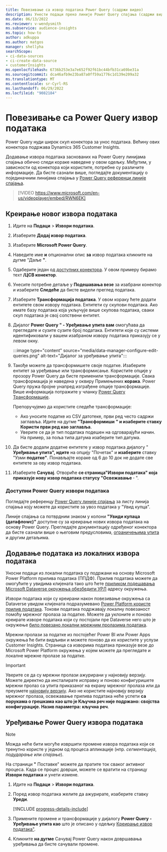 ```yaml
---
title: Повезивање са извор података Power Query (садржи видео)
description: Унести подаци преко линије Power Query спајања (садржи видео запис).
ms.date: 06/13/2022
ms.reviewer: v-wendysmith
ms.subservice: audience-insights
ms.topic: how-to
author: adkuppa
ms.author: matgos
manager: shellyha
searchScope:
- ci-data-sources
- ci-create-data-source
- customerInsights
ms.openlocfilehash: 6736b253e3a7e652f92f61bc44bfb31ca69be31a
ms.sourcegitcommit: dca46afb9e23ba87a0ff59a1776c1d139e209a32
ms.translationtype: MT
ms.contentlocale: sr-Cyrl-RS
ms.lasthandoff: 06/29/2022
ms.locfileid: "9082184"
---
```

# <a name="connect-to-a-power-query-data-source"></a>Повезивање са Power Query извор података

Power Query нуди широк скуп конектора за унос података. Већину ових конектора подржава Dynamics 365 Customer Insights.

Додавање извора података заснованих на Power Query линијама спајања обично следи кораке наведене у овом одељку. Међутим, у зависности од конектора који користите, потребне су различите информације. Да бисте сазнали више, погледајте документацију о појединачним линијама спајања у [Power Query референци линије спајања](/power-query/connectors/).

> [!VIDEO https://www.microsoft.com/en-us/videoplayer/embed/RWN6EK]

## <a name="create-a-new-data-source"></a>Креирање новог извора података

1. Идите на **Подаци** > **Извори података**.

1. Изаберите **Додај извор података**.

1. Изаберите **Microsoft Power Query**.

1. Наведите име **и** опционални опис **за** извор података кликните на дугме "Даље **"**.

1. Одаберите један од [доступних конектора](#available-power-query-data-sources). У овом примеру бирамо теxт **/ЦСВ конектор**.

1. Унесите потребне детаље у **Подешавања везе** за изабрани конектор и изаберите **Следеће** да бисте видели преглед података.

1. Изаберите **Трансформација података**. У овом кораку ћете додати ентитете свом извору података. Ентитети су скупови података. Ако имате базу података која укључује више скупова података, сваки скуп података је свој сопствени ентитет.

1. Дијалог **Power Query " - Уређивање упита вам** омогућава да прегледате и сузите сузите број података. Ентитети које су системи идентификовали у вашем изабраном извору података приказују се у левом окну.

   :::image type="content" source="media/data-manager-configure-edit-queries.png" alt-text="Дијалог за уређивање упита":::

1. Такође можете да трансформишете своје податке. Изаберите ентитет за уређивање или трансформисање. Користите опције у прозору Power Query да бисте применили трансформације. Свака трансформација је наведена у оквиру Примењених **корака**. Power Query пружа бројне унапред изграђене опције трансформације. Више информација потражите у чланку [Power Query Трансформације](/power-query/power-query-what-is-power-query#transformations).

   Препоручујемо да користите следеће трансформације:

   - Ако уносите податке из CSV датотеке, први ред често садржи заглавља. Идите на дугме **"Трансформиши** **" и изаберите ставку Користи први ред као заглавља**.
   - Уверите се да је тип података подешен на одговарајући начин. На пример, за поља типа датума изаберите тип датума.

1. Да бисте додали додатне ентитете у извор података дијалогу " **Уређивање упита", идите** на опцију "Почетак" и **изаберите** ставку "Узми **податке"**. Понављајте кораке од 6 до 10 док не додате све ентитете за ову извор података.

1. Изаберите **Сачувај**. Отвориће **се страница"Извори података" која приказује нову извор података статусу "Освежавање** **·** ".

### <a name="available-power-query-data-sources"></a>Доступни Power Query извори података

Погледајте референцу [Power Query линије спајања](/power-query/connectors/) за листу линија спајања коју можете да користите за увоз података у "Увид купца".

Линије спајања са потврдним знаком у колони **"Увиди купаца (датафлоwс)"** доступне су за креирање нових извора података на основу Power Query. Прегледајте документацију одређеног конектора да бисте сазнали више о његовим предусловима, [ограничењима упита](/power-query/power-query-online-limits) и другим детаљима.

## <a name="add-data-from-on-premises-data-sources"></a>Додавање података из локалних извора података

Уносни подаци из локални података су подржани на основу Microsoft Power Platform прилива података (ППДФ). Прилив података можете да омогућите у увидима клијената тако што ћете [приликом подешавања Microsoft Dataverse окружења обезбедити УРЛ](create-environment.md) адресу окружења.

Извори података који су креирани након повезивање окружења са Dataverse увидом клијената подразумевано [Power Platform користе прилив података](/power-query/dataflows/overview-dataflows-across-power-platform-dynamics-365). Токови података подржавају локалну повезаност помоћу мрежног пролаза за податке. Можете да уклоните и поново креирате изворе података који су постојали пре Dataverse него што је окружење [било повезано локални мрежним пролазима података](/data-integration/gateway/service-gateway-app).

Мрежни пролази за податке из постојећег Power BI или Power Apps окружења ће бити видљиви и можете поново да их користите у услузи Customer Insights. Страница са изворима података приказује везе до Microsoft Power Platform окружења у којем можете да прегледате и локалне мрежне пролазе за податке.

> [!IMPORTANT]
> Уверите се да су мрежни пролази ажурирани у најновију верзију. Можете директно да инсталирате исправку и поново конфигуришете мрежни пролаз са упита приказаног на екрану мрежног пролаза или да преузмете [најновију верзију](https://powerapps.microsoft.com/downloads/). Ако не користите најновију верзију мрежног пролаза, освежавање прилива података неће успети **са порукама о грешкама као што је Кључна реч није подржано: својства конфигурације. Назив параметра: кључна реч**.

## <a name="edit-power-query-data-sources"></a>Уређивање Power Query извора података

> [!NOTE]
> Можда неће бити могуће извршити промене извора података који се тренутно користе у једном од процеса апликације (нпр. *сегментација*, *подударање* или *спајање*).
>
> На страници **"** Поставке" можете да пратите ток сваког активног процеса. Када се процес доврши, можете се вратити на страницу **Извори података** и унети измене.

1. Идите на **Подаци** > **Извори података**.

1. Поред извор података желите да ажурирате, изаберите ставку **Уреди**.

   [!INCLUDE [progress-details-include](includes/progress-details-pane.md)]

1. Примените промене и трансформације у дијалогу **Power Query - Уређивање упита као** што је описано у одељку [Креирање извор података"](#create-a-new-data-source).

1. Кликните **на дугме** Сачувај Power Query након довршавања уређивања да бисте сачували промене.
